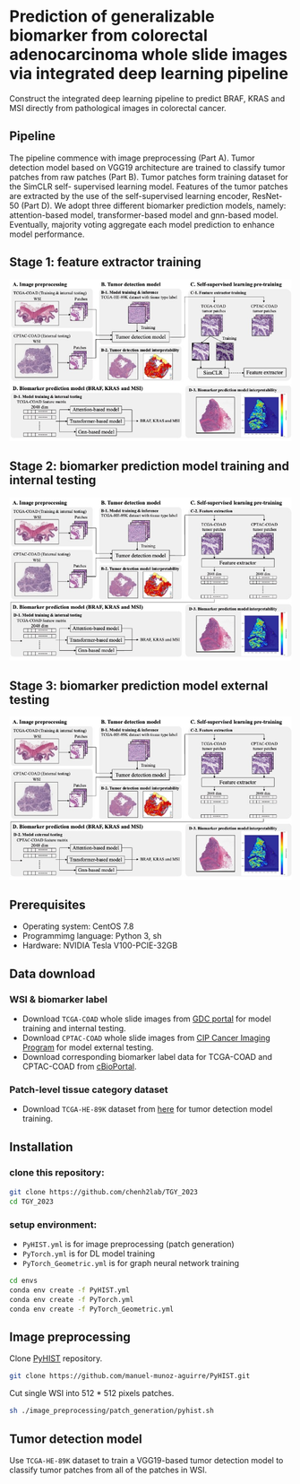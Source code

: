 # Prediction of generalizable biomarker from colorectal adenocarcinoma whole slide images via integrated deep learning pipeline
Construct the integrated deep learning pipeline to predict BRAF, KRAS and MSI directly from pathological images in colorectal cancer.
## Pipeline
The pipeline commence with image preprocessing (Part A). Tumor detection model based on VGG19 architecture are trained to classify tumor patches from raw patches (Part B). Tumor patches form training dataset for the SimCLR self- supervised learning model. Features of the tumor patches are extracted by the use of the self-supervised learning encoder, ResNet-50 (Part D). We adopt three different biomarker prediction models, namely: attention-based model, transformer-based model and gnn-based model. Eventually, majority voting aggregate each model prediction to enhance model performance.
## Stage 1: feature extractor training
![Pipeline](./imgs/pipeline_1.jpg)
## Stage 2: biomarker prediction model training and internal testing
![Pipeline](./imgs/pipeline_2.jpg)
## Stage 3: biomarker prediction model external testing
![Pipeline](./imgs/pipeline_3.jpg)
## Prerequisites
* Operating system: CentOS 7.8
* Programmimg language: Python 3, sh
* Hardware: NVIDIA Tesla V100-PCIE-32GB
## Data download
### WSI & biomarker label
* Download `TCGA-COAD` whole slide images from [GDC portal](https://portal.gdc.cancer.gov) for model training and internal testing.
* Download `CPTAC-COAD` whole slide images from [CIP Cancer Imaging Program](https://www.cancerimagingarchive.net/collection/cptac-coad/) for model external testing.
* Download corresponding biomarker label data for TCGA-COAD and CPTAC-COAD from [cBioPortal](https://www.cbioportal.org).
### Patch-level tissue category dataset
* Download `TCGA-HE-89K` dataset from [here](https://zenodo.org/records/4024676) for tumor detection model training.
## Installation
### clone this repository:
```bash
git clone https://github.com/chenh2lab/TGY_2023
cd TGY_2023
```
### setup environment:
* `PyHIST.yml` is for image preprocessing (patch generation)
* `PyTorch.yml` is for DL model training
* `PyTorch_Geometric.yml` is for graph neural network training
```bash
cd envs
conda env create -f PyHIST.yml
conda env create -f PyTorch.yml
conda env create -f PyTorch_Geometric.yml
```
## Image preprocessing
Clone [PyHIST](https://pyhist.readthedocs.io/en/latest/) repository.
```bash
git clone https://github.com/manuel-munoz-aguirre/PyHIST.git
```
Cut single WSI into 512 * 512 pixels patches.
```bash
sh ./image_preprocessing/patch_generation/pyhist.sh
```
## Tumor detection model
Use `TCGA-HE-89K` dataset to train a VGG19-based tumor detection model to classify tumor patches from all of the patches in WSI.
